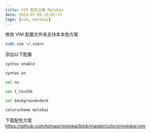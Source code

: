 ```yaml
---
title: VIM 配色方案 Molokai
date: 2015-07-09 22:01:17
tags: [vim, molokai]
---
```


修改 VIM 配置文件来支持本本色方案

```bash
sudo vim ~/.vimrc
```

添加以下配置

<!-- more -->
```bash
syntax enable

syntax on

set nu

set t_Co=256

set background=dark

colorscheme molokai
```

下载配色方案 https://github.com/tomasr/molokai/blob/master/colors/molokai.vim
